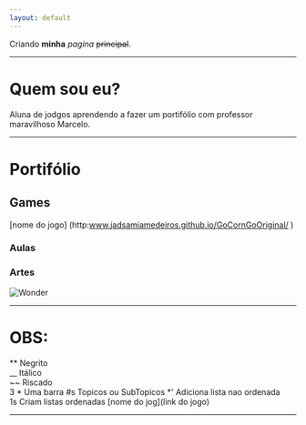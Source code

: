 ```yaml
---
layout: default
---
```


Criando **minha** _pagina_ ~~principal~~.

* * *   

# Quem sou eu?

 Aluna de jodgos aprendendo a fazer um portifólio com professor maravilhoso Marcelo.

* * *   

# Portifólio  

## Games    
  [nome do jogo] (http:www.jadsamiamedeiros.github.io/GoCornGoOriginal/ )

### Aulas  
### Artes
 
 ![Wonder](http://moziru.com/images/catwoman-clipart-wonder-woman-14.png)

* * *   

# OBS:

** Negrito  
__ Itálico  
~~ Riscado  
3 * Uma barra
#s Topicos ou SubTopicos
*' Adiciona lista nao ordenada   
1s Criam listas ordenadas
[nome do jog](link do jogo)


* * * 

